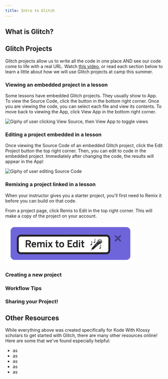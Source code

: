 ```yaml
---
title: Intro to Glitch
---
```


## What is Glitch?


## Glitch Projects

Glitch projects allow us to write all the code in one place AND see our code come to life with a real URL. Watch [this video](https://screencast-o-matic.com/watch/cYfIbXaNvf), or read each section below to learn a little about how we will use Glitch projects at camp this summer.

### Viewing an embedded project in a lesson

Some lessons have embedded Glitch projects. They usually show to App. To view the Source Code, click the button in the bottom right corner. Once you are viewing the code, you can select each file and view its contents. To move back to viewing the App, click View App in the bottom right corner.

<img src="./assets/view-embedded.gif" alt="Giphy of user clicking View Source, then View App to toggle views">

### Editing a project embedded in a lesson

Once viewing the Source Code of an embedded Glitch project, click the Edit Project button the top right corner. Then, you can edit to code in the embedded project. Immediately after changing the code, the results will appear in the App!

<img src="./assets/edit-embedded.gif" alt="Giphy of user editing Source Code">

### Remixing a project linked in a lesson

When your instructor gives you a starter project, you'll first need to Remix it before you can build on that code.

From a project page, click Remis to Edit in the top right corner. This will make a copy of the project on your account.

<img src="./assets/remix.png" alt="Remix to Edit button">

### Creating a new project

### Workflow Tips

### Sharing your Project!



## Other Resources

While everything above was created specifically for Kode With Klossy scholars to get started with Glitch, there are many other resources online! Here are some that we've found especially helpful:

- as
- as
- as
- as
- as
